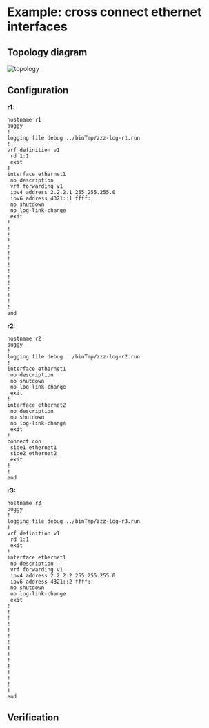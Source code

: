 # Example: cross connect ethernet interfaces

## **Topology diagram**

![topology](/img/conn-xconn08.tst.png)

## **Configuration**

**r1:**
```
hostname r1
buggy
!
logging file debug ../binTmp/zzz-log-r1.run
!
vrf definition v1
 rd 1:1
 exit
!
interface ethernet1
 no description
 vrf forwarding v1
 ipv4 address 2.2.2.1 255.255.255.0
 ipv6 address 4321::1 ffff::
 no shutdown
 no log-link-change
 exit
!
!
!
!
!
!
!
!
!
!
!
!
!
!
!
end
```

**r2:**
```
hostname r2
buggy
!
logging file debug ../binTmp/zzz-log-r2.run
!
interface ethernet1
 no description
 no shutdown
 no log-link-change
 exit
!
interface ethernet2
 no description
 no shutdown
 no log-link-change
 exit
!
connect con
 side1 ethernet1
 side2 ethernet2
 exit
!
!
end
```

**r3:**
```
hostname r3
buggy
!
logging file debug ../binTmp/zzz-log-r3.run
!
vrf definition v1
 rd 1:1
 exit
!
interface ethernet1
 no description
 vrf forwarding v1
 ipv4 address 2.2.2.2 255.255.255.0
 ipv6 address 4321::2 ffff::
 no shutdown
 no log-link-change
 exit
!
!
!
!
!
!
!
!
!
!
!
!
!
!
!
end
```

## **Verification**

